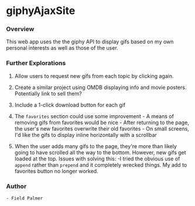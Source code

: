# giphyAjaxSite

### Overview

This web app uses the the giphy API to display gifs based on my own personal interests as well as those of the user. 

### Further Explorations

1. Allow users to request new gifs from each topic by clicking again.

2. Create a similar project using OMDB displaying info and movie posters. Potentially link to sell them?

3. Include a 1-click download button for each gif

4. The `favorites` section could use some improvement
        - A means of removing gifs from favorites would be nice
        - After returning to the page, the user's new favorites overwrite their old favorites
        - On small screens, I'd like the gifs to display inline horizontally with a scrollbar

5. When the user adds many gifs to the page, they're more than likely going to have scrolled all the way to the bottom. However, new gifs get loaded at the top. Issues with solving this:
        -I tried the obvious use of `append` rather than `prepend` and it completely wrecked things. My add to favorites button no longer worked. 

### Author
    - Field Palmer
